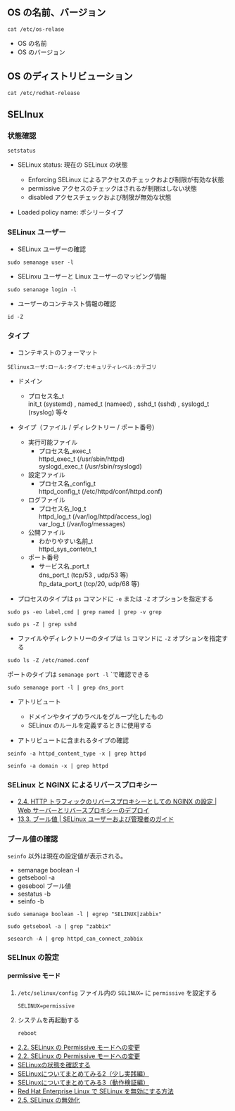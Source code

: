## OS の名前、バージョン

```shell
cat /etc/os-relase
```

- OS の名前
- OS のバージョン

## OS のディストリビューション

```shell
cat /etc/redhat-release
```

## SELInux

### 状態確認

```shell
setstatus
```

- SELinux status: 現在の SELinux の状態

  - Enforcing
    SELinux によるアクセスのチェックおよび制限が有効な状態
  - permissive
    アクセスのチェックはされるが制限はしない状態
  - disabled
    アクセスチェックおよび制限が無効な状態

- Loaded policy name: ポシリータイプ

 ### SELinux ユーザー

- SELinux ユーザーの確認

```shell
sudo semanage user -l
```

- SELinxu ユーザーと Linux ユーザーのマッピング情報

```shell
sudo senanage login -l
```

- ユーザーのコンテキスト情報の確認

```shell
id -Z
```

### タイプ

- コンテキストのフォーマット

```text
SElinuxユーザ:ロール:タイプ:セキュリティレベル:カテゴリ
```

- ドメイン
  - プロセス名_t  
    init_t (systemd) , named_t (nameed) , sshd_t (sshd) , syslogd_t (rsyslog) 等々
- タイプ（ファイル / ディレクトリー / ポート番号）
  - 実行可能ファイル
    - プロセス名_exec_t  
      httpd_exec_t (/usr/sbin/httpd)  
      syslogd_exec_t (/usr/sbin/rsyslogd)
  - 設定ファイル
    - プロセス名_config_t  
      httpd_config_t (/etc/httpd/conf/httpd.conf)
  - ログファイル
    - プロセス名_log_t  
      httpd_log_t (/var/log/httpd/access_log)  
      var_log_t (/var/log/messages)
  - 公開ファイル
    - わかりやすい名前_t  
      httpd_sys_contetn_t
  - ポート番号
    - サービス名_port_t  
      dns_port_t (tcp/53 , udp/53 等)  
      ftp_data_port_t (tcp/20, udp/68 等)

- プロセスのタイプは `ps` コマンドに `-e` または `-Z` オプションを指定する

```shell
sudo ps -eo label,cmd | grep named | grep -v grep
```

```shell
sudo ps -Z | grep sshd
```

- ファイルやディレクトリーのタイプは `ls` コマンドに `-Z` オプションを指定する

```shell
sudo ls -Z /etc/named.conf
```

ポートのタイプは `semanage port -l` `で確認できる

```shell
sudo semanage port -l | grep dns_port
```

- アトリビュート  
  - ドメインやタイプのラベルをグループ化したもの
  - SELinux のルールを定義するときに使用する

- アトリビュートに含まれるタイプの確認

```shell
seinfo -a httpd_content_type -x | grep httpd
```

```shell
seinfo -a domain -x | grep httpd
```

### SELinux と NGINX によるリバースプロキシー

- [2.4. HTTP トラフィックのリバースプロキシーとしての NGINX の設定 | Web サーバーとリバースプロキシーのデプロイ](https://docs.redhat.com/ja/documentation/red_hat_enterprise_linux/9/html/deploying_web_servers_and_reverse_proxies/configuring-nginx-as-a-reverse-proxy-for-the-http-traffic_setting-up-and-configuring-nginx#configuring-nginx-as-a-reverse-proxy-for-the-http-traffic_setting-up-and-configuring-nginx)
- [13.3. ブール値 | SELinux ユーザーおよび管理者のガイド](https://docs.redhat.com/ja/documentation/red_hat_enterprise_linux/7/html/selinux_users_and_administrators_guide/sect-managing_confined_services-the_apache_http_server-booleans#sect-Managing_Confined_Services-The_Apache_HTTP_Server-Booleans)

### ブール値の確認

`seinfo` 以外は現在の設定値が表示される。

- semanage boolean -l
- getsebool -a
- gesebool ブール値
- sestatus -b
- seinfo -b

```shell
sudo semanage boolean -l | egrep "SELINUX|zabbix"
```

```shell
sudo getsebool -a | grep "zabbix"
```

```shell
sesearch -A | grep httpd_can_connect_zabbix
```

### SELInux の設定

#### permissive モード

1. `/etc/selinux/config` ファイル内の `SELINUX=` に `permissive` を設定する

   ```none
   SELINUX=permissive
   ```

2. システムを再起動する

   ```none
   reboot
   ```

- [2.2. SELinux の Permissive モードへの変更](https://docs.redhat.com/ja/documentation/red_hat_enterprise_linux/9/html/using_selinux/changing-to-permissive-mode_changing-selinux-states-and-modes#changing-to-permissive-mode_changing-selinux-states-and-modes)
- [2.2. SELinux の Permissive モードへの変更](https://docs.redhat.com/ja/documentation/red_hat_enterprise_linux/9/html-single/using_selinux/index#changing-to-permissive-mode_changing-selinux-states-and-modes)
- [SELinuxの状態を確認する](https://zenn.dev/ishikawa84g/articles/1f8c3286c162dc1d985f)
- [SELinuxについてまとめてみる2（少し実践編）](https://zenn.dev/motisan/articles/20230104_selinux2)
- [SELinuxについてまとめてみる3（動作検証編）](https://zenn.dev/motisan/articles/20230107_selinux3)
- [Red Hat Enterprise Linux で SELinux を無効にする方法](https://access.redhat.com/ja/solutions/225423)
- [2.5. SELinux の無効化](https://docs.redhat.com/ja/documentation/red_hat_enterprise_linux/9/html/using_selinux/enabling_and_disabling_selinux-disabling_selinux_changing-selinux-states-and-modes)
